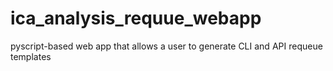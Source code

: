 # ica_analysis_requue_webapp
pyscript-based web app that allows a user to generate CLI and API requeue templates

